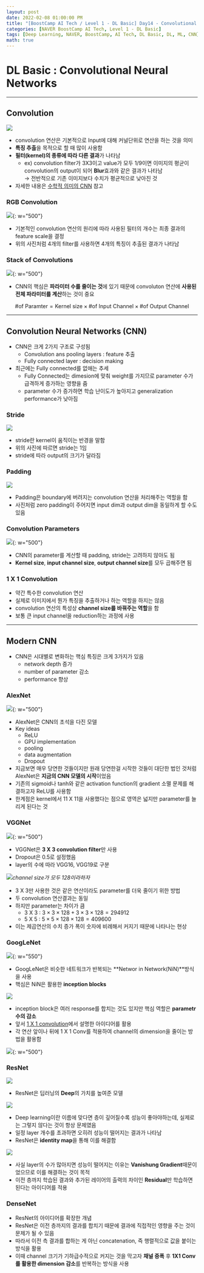 ```yaml
---
layout: post
date: 2022-02-08 01:00:00 PM
title: "[BoostCamp AI Tech / Level 1 - DL Basic] Day14 - Convolutional Neural Networks"
categories: [NAVER BoostCamp AI Tech, Level 1 - DL Basic]
tags: [Deep Learning, NAVER, BoostCamp, AI Tech, DL Basic, DL, ML, CNN]
math: true
---
```

# DL Basic : Convolutional Neural Networks

---

## Convolution

![](/image/boostcamp/dlbasic/cnn/conv1.gif)

- convolution 연산은 기본적으로 Input에 대해 커널단위로 연산을 하는 것을 의미
- **특징 추출**을 목적으로 할 때 많이 사용함
- **필터(kernel)의 종류에 따라 다른 결과**가 나타남
  - ex) convolution filter가 3X3이고 value가 모두 1/9이면 이미지의 평균이 convolution의 output이 되어 **Blur**효과와 같은 결과가 나타남  
  $\rightarrow$ 전반적으로 기존 이미지보다 수치가 평균적으로 낮아진 것
- 자세한 내용은 [수학적 의미의 CNN](https://cow-coding.github.io/posts/day4_5_CNN/) 참고

### RGB Convolution

![](/image/boostcamp/dlbasic/cnn/rgb.png){: w="500"}

- 기본적인 convolution 연산의 원리에 따라 사용된 필터의 개수는 최종 결과의 feature scale을 결정
- 위의 사진처럼 4개의 filter를 사용하면 4개의 특징이 추출된 결과가 나타남

### Stack of Convolutions

![](/image/boostcamp/dlbasic/cnn/conv2.png){: w="500"}

- CNN의 핵심은 **파라미터 수를 줄이는 것**에 있기 때문에 convoluton 연산에 **사용된 전체 파라미터를 계산**하는 것이 중요

$$
\text{\# of Paramter} = \text{Kernel size} \times \text{\# of Input Channel} \times \text{\# of Output Channel}
$$

---

## Convolution Neural Networks (CNN)

- CNN은 크게 2가지 구조로 구성됨
  - Convolution ans pooling layers : feature 추출
  - Fully connected layer : decision making
- 최근에는 Fully connected를 없애는 추세
  - Fully Connected는 dimesion에 맞춰 weight를 가지므로 parameter 수가 급격하게 증가하는 영향을 줌
  - parameter 수가 증가하면 학습 난이도가 높아지고 generalization performance가 낮아짐

### Stride

![](/image/boostcamp/dlbasic/cnn/conv1.gif)

- stride란 kernel이 움직이는 반경을 말함
- 위의 사진에 따르면 stride는 1임
- stride에 따라 output의 크기가 달라짐

### Padding

![](/image/boostcamp/dlbasic/cnn/padding.png)

- Padding은 boundary에 버려지는 convolution 연산을 처리해주는 역할을 함
- 사진처럼 zero padding이 주어지면 input dim과 output dim을 동일하게 할 수도 있음

### Convolution Parameters

![](/image/boostcamp/dlbasic/cnn/conv3.png){: w="500"}

- CNN의 parameter를 계산할 때 padding, stride는 고려하지 않아도 됨
- **Kernel size**, **input channel size**, **output channel size**를 모두 곱해주면 됨

### 1 X 1 Convolution

- 약간 특수한 convolution 연산
- 실제로 이미지에서 뭔가 특징을 추출하거나 하는 역할을 하지는 않음
- convolution 연산의 특성상 **channel size를 바꿔주는 역할**을 함
- 보통 큰 input channel을 reduction하는 과정에 사용

---

## Modern CNN

- CNN은 시대별로 변화하는 핵심 특징은 크게 3가지가 있음
  - network depth 증가
  - number of parameter 감소
  - performance 향상

### AlexNet

![](/image/boostcamp/alexnet/alexnet1.png){: w="500"}

- AlexNet은 CNN의 초석을 다진 모델
- Key ideas
  - ReLU
  - GPU implementation
  - pooling
  - data augmentation
  - Dropout
- 지금보면 매우 당연한 것들이지만 원래 당연한걸 시작한 것들이 대단한 법인 것처럼 AlexNet은 **지금의 CNN 모델의 시작**이었음
- 기존의 sigmoid나 tanh와 같은 activation function의 gradient 소멸 문제를 해결하고자 ReLU를 사용함
- 한계점은 kernel에서 11 X 11을 사용했다는 점으로 영역은 넓지만 parameter를 늘리게 된다는 것

### VGGNet

![](/image/boostcamp/dlbasic/cnn/vgg.png){: w="500"}

- VGGNet은 **3 X 3 convolution filter**만 사용
- Dropout은 0.5로 설정했음
- layer의 수에 따라 VGG16, VGG19로 구분

![](/image/boostcamp/dlbasic/cnn/vgg2.png)*channel size가 모두 128이라하자*

- 3 X 3만 사용한 것은 같은 연산이라도 parameter를 더욱 줄이기 위한 방법
- 두 convolution 연산결과는 동일
- 하지만 parameter는 차이가 큼
  - 3 X 3 : $3 \times 3 \times 128 + 3 \times 3 \times 128 = 294912$
  - 5 X 5 : $5 \times 5 \times 128 \times 128 = 409600$
- 이는 제곱연산의 수치 증가 폭이 숫자에 비례해서 커지기 때문에 나타나는 현상

### GoogLeNet

![](/image/boostcamp/dlbasic/cnn/googlenet.png){: w="550"}

- GoogLeNet은 비슷한 네트워크가 반복되는 **Networ in Network(NiN)**방식을 사용
- 핵심은 NiN은 활용한 **inception blocks**

![](/image/boostcamp/dlbasic/cnn/inception.png)

- inception block은 여러 response를 합치는 것도 있지만 핵심 역할은 **parametr 수의 감소**
- 앞서 [1 X 1 convolution](#1-x-1-convolution)에서 설명한 아이디어를 활용
- 각 연산 앞이나 뒤에 1 X 1 Conv를 적용하여 channel의 dimension을 줄이는 방법을 활용함

![](/image/boostcamp/dlbasic/cnn/inception2.png){: w="500"}

### ResNet

![](/image/boostcamp/dlbasic/cnn/resnet.png)

- ResNet은 딥러닝의 **Deep**의 가치를 높여준 모델

![](/image/boostcamp/dlbasic/cnn/resnet1.png)

- Deep learning이란 이름에 맞다면 층이 깊어질수록 성능이 좋아야하는데, 실제로는 그렇지 않다는 것이 항상 문제였음
- 일정 layer 개수를 초과하면 오히려 성능이 떨어지는 결과가 나타남
- ResNet은 **identity map**을 통해 이를 해결함

![](/image/boostcamp/dlbasic/cnn/iden.png)

- 사실 layer의 수가 많아지면 성능이 떨어지는 이유는 **Vanishung Gradient**때문이었으므로 이를 해결하는 것이 목적
- 이전 층까지 학습된 결과와 추가된 레이어의 출력의 차이인 **Residual**만 학습하면 된다는 아이디어를 적용

### DenseNet

- ResNet의 아이디어를 확장한 개념
- ResNet은 이전 층까지의 결과를 합치기 때문에 결과에 직접적인 영향을 주는 것이 문제가 될 수 있음
- 따라서 이전 측 결과를 합하는 게 아닌 concatenation, 즉 행렬적으로 값을 붙이는 방식을 활용
- 이때 channel 크기가 기하급수적으로 커지는 것을 막고자 **채널 증폭** 후 **1X1 Conv를 활용한 dimension 감소**를 반복하는 방식을 사용
